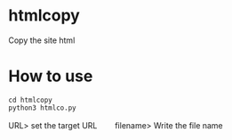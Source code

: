 # htmlcopy
Copy the site html

# How to use
```git clone https://github.com/1ibr4/htmlcopy
cd htmlcopy
python3 htmlco.py
```
URL>  set the target URL　　
filename> Write the file name
